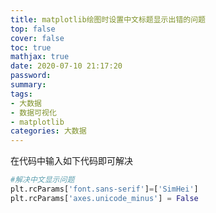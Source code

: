 ```yaml
---
title: matplotlib绘图时设置中文标题显示出错的问题
top: false
cover: false
toc: true
mathjax: true
date: 2020-07-10 21:17:20
password:
summary: 
tags:
- 大数据
- 数据可视化
- matplotlib
categories: 大数据
---
```


在代码中输入如下代码即可解决

```python
#解决中文显示问题
plt.rcParams['font.sans-serif']=['SimHei']
plt.rcParams['axes.unicode_minus'] = False
```


